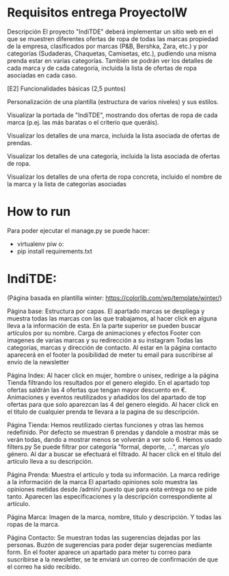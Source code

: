 # Requisitos entrega ProyectoIW

Descripción
El proyecto "IndiTDE" deberá implementar un sitio web en el que se muestren diferentes ofertas de ropa de todas las marcas propiedad 
de la empresa, clasificados por marcas (P&B, Bershka, Zara, etc.) y por categorías (Sudaderas, Chaquetas, Camisetas, etc.), pudiendo 
una misma prenda estar en varias categorías. También se podrán ver los detalles de cada marca y de cada categoría, incluida la lista 
de ofertas de ropa asociadas en cada caso.

[E2] Funcionalidades básicas (2,5 puntos)

Personalización de una plantilla (estructura de varios niveles) y sus estilos. 

Visualizar la portada de "IndiTDE", mostrando dos ofertas de ropa de cada marca (p.ej. las más baratas o el criterio que queráis).

Visualizar los detalles de una marca, incluida la lista asociada de ofertas de prendas.

Visualizar los detalles de una categoría, incluida la lista asociada de ofertas de ropa.

Visualizar los detalles de una oferta de ropa concreta, incluido el nombre de la marca y la lista de categorías asociadas

# How to run
Para poder ejecutar el manage.py se puede hacer:
* virtualenv piw 
o:
* pip install requirements.txt

# IndiTDE:
(Página basada en plantilla winter: https://colorlib.com/wp/template/winter/)

Página base:
	Estructura por capas.
	El apartado marcas se despliega y muestra todas las marcas con las que trabajamos, al hacer click en alguna lleva a la información de esta.
	En la parte superior se pueden buscar artículos por su nombre.
	Carga de animaciones y efectos
	Footer con imagenes de varias marcas y su redirección a su instagram
	Todas las categorias, marcas y dirección de contacto.
	Al estar en la página contacto aparecerá en el footer la posibilidad de meter tu email para suscribirse al envío de la newsletter
	
	
Página Index:
	Al hacer click en mujer, hombre o unisex, redirige a la página Tienda filtrando los resultados por el genero elegido.
	En el apartado top ofertas saldrán las 4 ofertas que tengan mayor descuento en €.
	Animaciones y eventos reutilizados y añadidos los del apartado de top ofertas para que solo aparezcan las 4 del genero elegido.
	Al hacer click en el titulo de cualquier prenda te llevara a la pagina de su descripción.

Página Tienda:
	Hemos reutilizado ciertas funciones y otras las hemos redefinido.
	Por defecto se muestran 6 prendas y dandole a mostrar más se verán todas, dando a mostrar menos se volverán a ver solo 6.
	Hemos usado filters.py
	Se puede filtrar por categoría "formal, deporte, ...", marcas y/o género. Al dar a buscar se efectuará el filtrado.
	Al hacer click en el titulo del artículo lleva a su descripción.
	
Página Prenda:
	Muestra el artículo y toda su información.
	La marca redirige a la información de la marca
	El apartado opiniones solo muestra las opiniones metidas desde /admin/ puesto que para esta entrega no se pide tanto.
	Aparecen las especificaciones y la descripción correspondiente al artículo.

Página Marca:
	Imagen de la marca, nombre, titulo y descripción.
	Y todas las ropas de la marca.

Página Contacto:
	Se muestran todas las sugerencias dejadas por las personas.
	Buzón de sugerencias para poder dejar sugerencias mediante form.
	En el footer aparece un apartado para meter tu correo para suscribirse a la newsletter, se te enviará un correo de confirmación de que el correo ha sido recibido.
